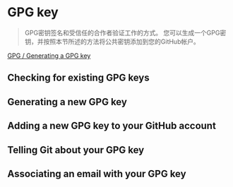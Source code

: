# GPG key

> GPG密钥签名和受信任的合作者验证工作的方式。
您可以生成一个GPG密钥，并按照本节所述的方法将公共密钥添加到您的GitHub帐户。

[GPG / Generating a GPG key](https://help.github.com/articles/generating-a-gpg-key/)

## Checking for existing GPG keys

## Generating a new GPG key

## Adding a new GPG key to your GitHub account

## Telling Git about your GPG key

## Associating an email with your GPG key

##


